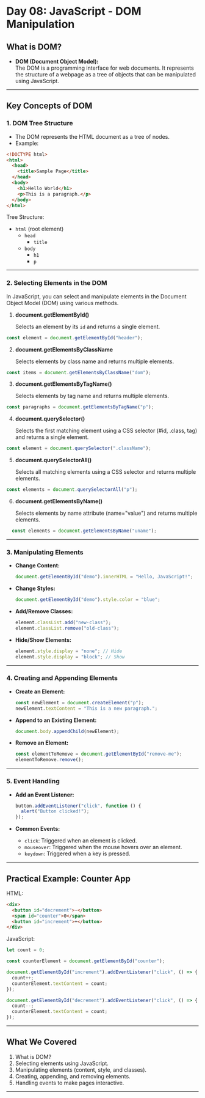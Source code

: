 # **Day 08: JavaScript - DOM Manipulation**


## **What is DOM?**

- **DOM (Document Object Model):**  
  The DOM is a programming interface for web documents. It represents the structure of a webpage as a tree of objects that can be manipulated using JavaScript.

---

## **Key Concepts of DOM**

### 1. **DOM Tree Structure**  
- The DOM represents the HTML document as a tree of nodes.
- Example:  
```html
<!DOCTYPE html>
<html>
  <head>
    <title>Sample Page</title>
  </head>
  <body>
    <h1>Hello World</h1>
    <p>This is a paragraph.</p>
  </body>
</html>
```
Tree Structure:  
- `html` (root element)  
  - `head`  
    - `title`  
  - `body`  
    - `h1`  
    - `p`

---

### 2. **Selecting Elements in the DOM**

In JavaScript, you can select and manipulate elements in the Document Object Model (DOM) using various methods.

  1) **document.getElementById()**

     Selects an element by its `id` and returns a single element.

  ```javascript
  const element = document.getElementById("header");
  ```

  2) **document.getElementsByClassName**
   
     Selects elements by class name and returns multiple elements.
   
   ```javascript
   const items = document.getElementsByClassName("dom");
   ```

  3) **document.getElementsByTagName()**
   
     Selects elements by tag name and returns multiple elements.
   
   ```javascript
   const paragraphs = document.getElementsByTagName("p");
   ```
   
  4) **document.querySelector()**

     Selects the first matching element using a CSS selector (#id, .class, tag) and returns a single element.

  ```javascript
  const element = document.querySelector(".className");
  ```

  5) **document.querySelectorAll()**

     Selects all matching elements using a CSS selector and returns multiple elements.

  ```javascript
  const elements = document.querySelectorAll("p");
  ```

  6) **document.getElementsByName()**
   
     Selects elements by name attribute (name="value") and returns multiple elements.
   
   ```javascript
     const elements = document.getElementsByName("uname");
   ```
---

### 3. **Manipulating Elements**

- **Change Content:**  
  ```javascript
  document.getElementById("demo").innerHTML = "Hello, JavaScript!";
  ```

- **Change Styles:**  
  ```javascript
  document.getElementById("demo").style.color = "blue";
  ```

- **Add/Remove Classes:**  
  ```javascript
  element.classList.add("new-class");
  element.classList.remove("old-class");
  ```

- **Hide/Show Elements:**  
  ```javascript
  element.style.display = "none"; // Hide
  element.style.display = "block"; // Show
  ```

---

### 4. **Creating and Appending Elements**

- **Create an Element:**  
  ```javascript
  const newElement = document.createElement("p");
  newElement.textContent = "This is a new paragraph.";
  ```

- **Append to an Existing Element:**  
  ```javascript
  document.body.appendChild(newElement);
  ```

- **Remove an Element:**  
  ```javascript
  const elementToRemove = document.getElementById("remove-me");
  elementToRemove.remove();
  ```

---

### 5. **Event Handling**

- **Add an Event Listener:**  
  ```javascript
  button.addEventListener("click", function () {
    alert("Button clicked!");
  });
  ```

- **Common Events:**  
  - `click`: Triggered when an element is clicked.
  - `mouseover`: Triggered when the mouse hovers over an element.
  - `keydown`: Triggered when a key is pressed.

---

## **Practical Example: Counter App**

HTML:  
```html
<div>
  <button id="decrement">-</button>
  <span id="counter">0</span>
  <button id="increment">+</button>
</div>
```

JavaScript:  
```javascript
let count = 0;

const counterElement = document.getElementById("counter");

document.getElementById("increment").addEventListener("click", () => {
  count++;
  counterElement.textContent = count;
});

document.getElementById("decrement").addEventListener("click", () => {
  count--;
  counterElement.textContent = count;
});
```

---

## **What We Covered**

1. What is DOM?  
2. Selecting elements using JavaScript.  
3. Manipulating elements (content, style, and classes).  
4. Creating, appending, and removing elements.  
5. Handling events to make pages interactive.  

---

